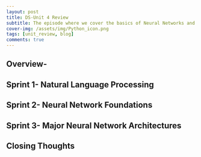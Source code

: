 ```yaml
---
layout: post
title: DS-Unit 4 Review
subtitle: The episode where we cover the basics of Neural Networks and NLP! by Rob Bennett
cover-img: /assets/img/Python_icon.png
tags: [unit_review, blog]
comments: true
---
```


## Overview-
 

## Sprint 1- Natural Language Processing


## Sprint 2- Neural Network Foundations


## Sprint 3- Major Neural Network Architectures


## Closing Thoughts

